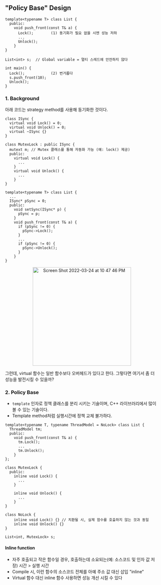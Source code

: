 ## "Policy Base" Design

```
template<typename T> class List {
  public:
    void push_front(const T& a) {
      Lock();        (1) 동기화가 필요 없을 시엔 성능 저하
      ...
      Unlock();
    }
}

List<int> s;  // Global variable = 멀티 스레드에 안전하지 않다

int main() {
  Lock();            (2) 번거롭다
  s.push_front(10);
  Unlock();
}
```
### 1. Background

아래 코드는 strategy method를 사용해 동기화한 것이다.

```
class ISync {
  virtual void Lock() = 0;
  virtual void Unlock() = 0;
  virtual ~ISync {}
}

class MutexLock : public ISync {
  mutext m; // Mutex 클래스를 통해 자동화 가능 (예: lock() 제공)
  public:
    virtual void Lock() {
      ...
    }
    virtual void Unlock() {  
      ...
    }
}

template<typename T> class List {
  ...
  ISync* pSync = 0;
  public:
    void setSync(ISync* p) {
      pSync = p;
    }
    void push_front(const T& a) {
      if (pSync != 0) {
        pSync->Lock();
      }
      ...
      if (pSync != 0) {
        pSync->Unlock();
      }
    }
}
```
<p align="center">
  <img width="323" alt="Screen Shot 2022-03-24 at 10 47 46 PM" src="https://user-images.githubusercontent.com/100692678/159930215-ade6ddaf-c2c7-48b9-a51c-b16bd4e1d82c.png">
</p>

그런데, virtual 함수는 일반 함수보다 오버헤드가 있다고 한다. 그렇다면 여기서 좀 더 성능을 발전시킬 수 있을까?

### 2. Policy Base

- `template` 인자로 정책 클래스를 분리 시키는 기술이며, C++ 라이브러리에서 많이 볼 수 있는 기술이다. 
- Template method처럼 실행시간에 정책 교체 불가하다.

```
template<typename T, typename ThreadModel = NoLock> class List {
  ThreadModel tm;
  public:
    void push_front(const T& a) {
      tm.Lock();
      ...
      tm.Unlock();
    }
};

class MutexLock {
  public:
    inline void Lock() { 
      ... 
    }
    
    inline void Unlock() {
      ...
    }
}

class NoLock {
    inline void Lock() {} // 치환될 시, 실제 함수를 호출하지 않는 것과 동일
    inline void Unlock() {}
}

List<int, MutexLock> s;
```
#### Inline function

- 자주 호출되고 작은 함수일 경우, 호출하는데 소요되는(예: 소스코드 및 인자 값 저장) 시간 > 실행 시간
- Compile 시, 이런 함수의 소스코드 전체를 아예 주소 값 대신 삽입 "inline"
- Virtual 함수 대신 inline 함수 사용하면 성능 개선 시킬 수 있다
